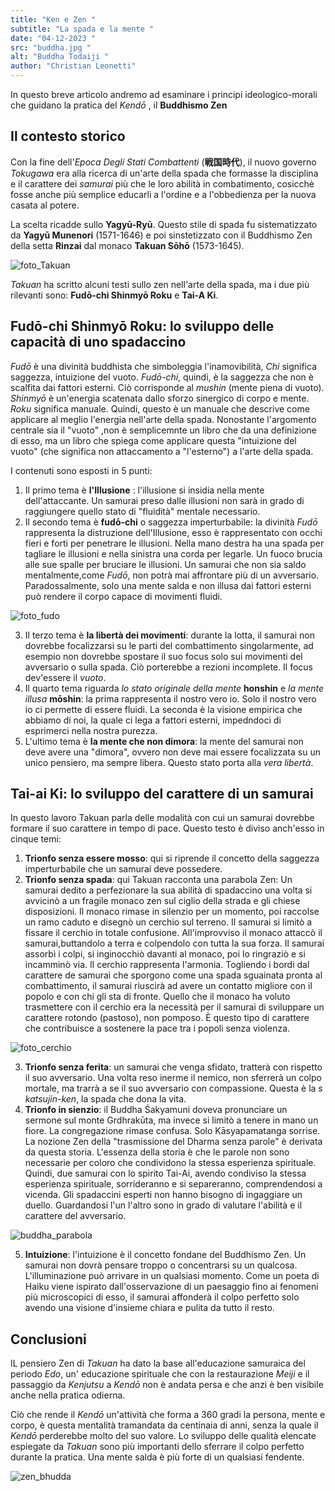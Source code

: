 ```yaml
---
title: "Ken e Zen "
subtitle: "La spada e la mente "
date: "04-12-2023 "
src: "buddha.jpg "
alt: "Buddha Todaiji "
author: "Christian Leonetti"
---
```


In questo breve articolo andremo ad esaminare i principi ideologico-morali che guidano la pratica del *Kendō* , il  **Buddhismo Zen**

## Il contesto storico

Con la fine dell'*Epoca Degli Stati Combattenti* (**戦国時代**), il nuovo governo *Tokugawa* era alla ricerca di un'arte della spada che formasse la disciplina e il carattere dei *samurai* più che le loro abilità in combatimento, cosicchè fosse anche più semplice educarli a l'ordine e a l'obbedienza per la nuova casata al potere.

La scelta ricadde sullo **Yagyū-Ryū**. Questo stile di spada fu sistematizzato da **Yagyū Munenori** (1571-1646) e poi sinstetizzato con il Buddhismo Zen della setta **Rinzai** dal monaco **Takuan Sōhō** (1573-1645).

![foto_Takuan](/posts/TakuanSoho.jpg)

*Takuan* ha scritto alcuni testi sullo zen nell'arte della spada, ma i due più rilevanti sono: **Fudō-chi Shinmyō Roku** e **Tai-A Ki**.

## Fudō-chi Shinmyō Roku: lo sviluppo delle capacità di uno spadaccino

*Fudō* è una divinità buddhista che simboleggia l'inamovibilità, *Chi* significa saggezza, intuizione del vuoto. *Fudō-chi*, quindi, è la saggezza che non è scalfita dai fattori esterni. Ciò corrisponde al *mushin* (mente piena di vuoto). *Shinmyō* è un'energia scatenata dallo sforzo sinergico di corpo e mente. *Roku* significa manuale. Quindi, questo è un manuale che descrive come applicare al meglio l'energia nell'arte della spada. Nonostante l'argomento centrale sia il "vuoto" ,non è semplicemnte un libro che da una definizione di esso, ma un libro che spiega come applicare questa "intuizione del vuoto" (che significa non attaccamento a "l'esterno") a l'arte della spada.

I contenuti sono esposti in 5 punti:

1. Il primo tema è  **l'Illusione** : l'illusione si insidia nella mente dell'attaccante. Un samurai preso dalle illusioni non sarà in grado di raggiungere quello stato di "fluidità" mentale necessario.
2. Il secondo tema è **fudō-chi** o saggezza imperturbabile: la divinità *Fudō* rappresenta la distruzione dell'Illusione, esso è rappresentato con occhi fieri e forti per penetrare le illusioni. Nella mano destra ha una spada per tagliare le illusioni e nella sinistra una corda per legarle. Un fuoco brucia alle sue spalle per bruciare le illusioni.
Un samurai che non sia saldo mentalmente,come *Fudō*, non potrà mai affrontare più di un avversario. Paradossalmente, solo una mente salda e non illusa dai fattori esterni può rendere il corpo capace di movimenti fluidi.

![foto_fudo](/posts/fudo.jpg)

3. Il terzo tema è **la libertà dei movimenti**: durante la lotta, il samurai non dovrebbe focalizzarsi su le parti del combattimento singolarmente, ad esempio non dovrebbe spostare il suo focus solo sui movimenti del avversario o sulla spada. Ciò porterebbe a rezioni incomplete. Il focus dev'essere il *vuoto*.
4. Il quarto tema riguarda *lo stato originale della mente* **honshin** e *la mente illusa* **mōshin**: la prima rappresenta il nostro vero io. Solo il nostro vero io ci permette di essere fluidi. La seconda è la visione empirica che abbiamo di noi, la quale ci lega a fattori esterni, impedndoci di esprimerci nella nostra purezza.
5. L'ultimo tema è **la mente che non dimora**: la mente del samurai non deve avere una "dimora", ovvero non deve mai essere focalizzata su un unico pensiero, ma sempre libera. Questo stato porta alla *vera libertà*.

## Tai-ai Ki: lo sviluppo del carattere di un samurai

In questo lavoro Takuan parla delle modalità con cui un samurai dovrebbe formare il suo carattere in tempo di pace. Questo testo è diviso anch'esso in cinque temi:

1. **Trionfo senza essere mosso**: qui si riprende il concetto della saggezza imperturbabile che un samurai deve possedere.
2. **Trionfo senza spada**:  qui Takuan racconta una parabola Zen: Un samurai dedito a perfezionare la sua abilità di spadaccino una volta si avvicinò a un fragile monaco zen sul ciglio della strada e gli chiese disposizioni. Il monaco rimase in silenzio per un momento, poi raccolse un ramo caduto e disegnò un cerchio sul terreno. Il samurai si limitò a fissare il cerchio in totale confusione. All'improvviso il monaco attaccò il samurai,buttandolo a terra e colpendolo con tutta la sua forza. Il samurai assorbì i colpi, si inginocchiò davanti al monaco, poi lo ringraziò e si incamminò via. Il cerchio rappresenta l'armonia. Togliendo i bordi dal carattere de samurai che sporgono come una spada sguainata pronta al combattimento, il samurai riuscirà ad avere un contatto migliore con il popolo e con chi gli sta di fronte. Quello che il monaco ha voluto trasmettere con il cerchio era la necessità per il samurai di sviluppare un carattere rotondo (pastoso), non pomposo. È questo tipo di carattere che contribuisce a sostenere la pace tra i popoli senza violenza.

![foto_cerchio](/posts/cerchio.jpg)

3. **Trionfo senza ferita**: un samurai che venga sfidato, tratterà con rispetto il suo avversario. Una volta reso inerme il nemico, non sferrerà un colpo mortale, ma trarrà a se il suo avversario con compassione. Questa è la *s katsujin-ken*, la spada che dona la vita.
4. **Trionfo in sienzio**:  il Buddha Śakyamuni doveva pronunciare un sermone sul monte Grdhrakūta, ma invece si limitò a tenere in mano un fiore. La congregazione rimase confusa. Solo Kāsyapamatanga sorrise. La nozione Zen della "trasmissione del Dharma senza parole" è derivata da questa storia. L'essenza della storia è che le parole non sono necessarie per coloro che condividono la stessa esperienza spirituale. Quindi, due samurai con lo spirito Tai-Ai, avendo condiviso la stessa esperienza spirituale, sorrideranno e si separeranno, comprendendosi a vicenda. Gli spadaccini esperti non hanno bisogno di ingaggiare un duello. Guardandosi l'un l'altro sono in grado di valutare l'abilità e il carattere del avversario.

![buddha_parabola](/posts/Buddha-teaching-Abhidharma-in-Trayamstrimsa-edited-768x408.jpg)

5. **Intuizione**: l'intuizione è il concetto fondane del Buddhismo Zen. Un samurai non dovrà pensare troppo o concentrarsi su un qualcosa. L'illuminazione può arrivare in un qualsiasi momento. Come un poeta di Haiku viene ispirato dall'osservazione di un paesaggio fino ai fenomeni più microscopici di esso, il samurai affonderà il colpo perfetto solo avendo una visione d'insieme chiara e pulita da tutto il resto.

## Conclusioni

IL pensiero Zen di *Takuan* ha dato la base all'educazione samuraica del periodo *Edo*, un' educazione spirituale che con la restaurazione *Meiji* e il passaggio da *Kenjutsu* a *Kendō* non è andata persa e che anzi è ben visibile anche nella pratica odierna.

Ciò che rende il *Kendō* un'attività che forma a 360 gradi la persona, mente e corpo, è questa mentalità tramandata da centinaia di anni, senza la quale il *Kendō* perderebbe molto del suo valore. Lo sviluppo delle qualità elencate espiegate da *Takuan* sono più importanti dello sferrare il colpo perfetto durante la pratica. Una mente salda è più forte di un qualsiasi fendente.

![zen_bhudda](/posts/zen%20buddha.jpg)
